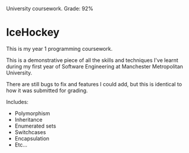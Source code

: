 University coursework. Grade: 92%

# IceHockey

This is my year 1 programming coursework.

This is a demonstrative piece of all the skills and techniques I've learnt during my first year of Software Engineering at Manchester Metropolitan University.

There are still bugs to fix and features I could add, but this is identical to how it was submitted for grading.

Includes:
- Polymorphism
- Inheritance
- Enumerated sets
- Switchcases
- Encapsulation
- Etc...
